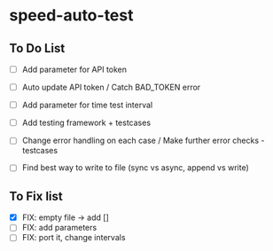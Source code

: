 # speed-auto-test

## To Do List
- [ ] Add parameter for API token
- [ ] Auto update API token / Catch BAD_TOKEN error
- [ ] Add parameter for time test interval
- [ ] Add testing framework + testcases
- [ ] Change error handling on each case / Make further error checks - testcases
- [ ] Find best way to write to file (sync vs async, append vs write)


## To Fix list
- [x] FIX: empty file -> add []
- [ ] FIX: add parameters
- [ ] FIX: port it, change intervals
